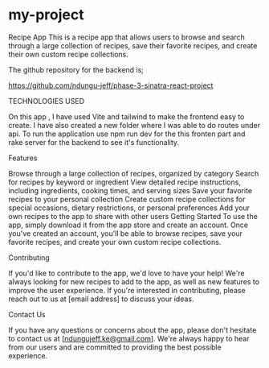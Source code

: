 # my-project
Recipe App
This is a recipe app that allows users to browse and search through a large collection of recipes, save their favorite recipes, and create their own custom recipe collections.

The github repository for the backend is;

https://github.com/ndungu-jeff/phase-3-sinatra-react-project 


TECHNOLOGIES USED

 On this app , I have used Vite and tailwind to make the frontend easy to create.
 I have also created a new folder where I was able to do routes under api.
To run the application use npm run dev for the this fronten part and rake server for the backend to see it's functionality.

Features

Browse through a large collection of recipes, organized by category
Search for recipes by keyword or ingredient
View detailed recipe instructions, including ingredients, cooking times, and serving sizes
Save your favorite recipes to your personal collection
Create custom recipe collections for special occasions, dietary restrictions, or personal preferences
Add your own recipes to the app to share with other users
Getting Started
To use the app, simply download it from the app store and create an account. Once you've created an account, you'll be able to browse recipes, save your favorite recipes, and create your own custom recipe collections.

Contributing

If you'd like to contribute to the app, we'd love to have your help! We're always looking for new recipes to add to the app, as well as new features to improve the user experience. If you're interested in contributing, please reach out to us at [email address] to discuss your ideas.

Contact Us

If you have any questions or concerns about the app, please don't hesitate to contact us at [ndungujeff.ke@gmail.com]. We're always happy to hear from our users and are committed to providing the best possible experience.





